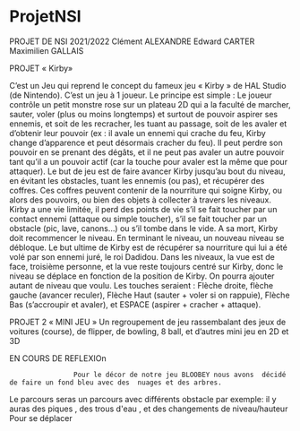 # ProjetNSI
PROJET DE NSI 2021/2022 Clément ALEXANDRE Edward CARTER Maximilien GALLAIS

PROJET « Kirby»

C’est un Jeu qui reprend le concept du fameux jeu « Kirby » de HAL Studio (de Nintendo). C’est un jeu à 1 joueur. Le principe est simple : Le joueur contrôle un petit monstre rose sur un plateau 2D qui a la faculté de marcher, sauter, voler (plus ou moins longtemps) et surtout de pouvoir aspirer ses ennemis, et soit de les recracher, les tuant au passage, soit de les avaler et d’obtenir leur pouvoir (ex : il avale un ennemi qui crache du feu, Kirby change d’apparence et peut désormais cracher du feu). Il peut perdre son pouvoir en se prenant des dégâts, et il ne peut pas avaler un autre pouvoir tant qu’il a un pouvoir actif (car la touche pour avaler est la même que pour attaquer). Le but de jeu est de faire avancer Kirby jusqu’au bout du niveau, en évitant les obstacles, tuant les ennemis (ou pas), et récupérer des coffres. Ces coffres peuvent contenir de la nourriture qui soigne Kirby, ou alors des pouvoirs, ou bien des objets à collecter à travers les niveaux. Kirby a une vie limitée, il perd des points de vie s’il se fait toucher par un contact ennemi (attaque ou simple toucher), s’il se fait toucher par un obstacle (pic, lave, canons…) ou s’il tombe dans le vide. A sa mort, Kirby doit recommencer le niveau. En terminant le niveau, un nouveau niveau se débloque. Le but ultime de Kirby est de récupérer sa nourriture qui lui a été volé par son ennemi juré, le roi Dadidou. Dans les niveaux, la vue est de face, troisième personne, et la vue reste toujours centré sur Kirby, donc le niveau se déplace en fonction de la position de Kirby. On pourra ajouter autant de niveau que voulu. Les touches seraient : Flèche droite, flèche gauche (avancer reculer), Flèche Haut (sauter + voler si on rappuie), Flèche Bas (s’accroupir et avaler), et ESPACE (aspirer + cracher + attaque).

PROJET 2 « MINI JEU » Un regroupement de jeu rassembalant des jeux de voitures (course), de flipper, de bowling, 8 ball, et d’autres mini jeu en 2D et 3D

EN COURS DE REFLEXIOn
                    
                    
                    
                    
                    
                    
                    
                    
                    Pour le décor de notre jeu BLOOBEY nous avons  décidé de faire un fond bleu avec des  nuages et des arbres.
Le parcours seras un parcours avec différents obstacle par exemple: il y auras des piques , des trous d'eau , et des changements de niveau/hauteur 
Pour se déplacer 
